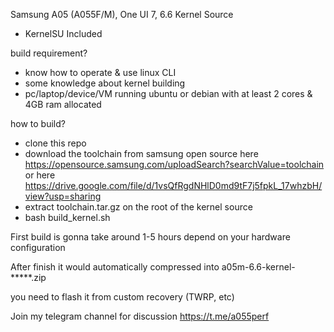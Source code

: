 Samsung A05 (A055F/M), One UI 7, 6.6 Kernel Source
- KernelSU Included

build requirement?
- know how to operate & use linux CLI
- some knowledge about kernel building
- pc/laptop/device/VM running ubuntu or debian with at least 2 cores & 4GB ram allocated 

how to build?
- clone this repo
- download the toolchain from samsung open source here https://opensource.samsung.com/uploadSearch?searchValue=toolchain or here https://drive.google.com/file/d/1vsQfRgdNHlD0md9tF7j5fpkL_17whzbH/view?usp=sharing
- extract toolchain.tar.gz on the root of the kernel source
- bash build_kernel.sh

First build is gonna take around 1-5 hours depend on your hardware configuration

After finish it would automatically compressed into a05m-6.6-kernel-*****.zip

you need to flash it from custom recovery (TWRP, etc)

Join my telegram channel for discussion https://t.me/a055perf
